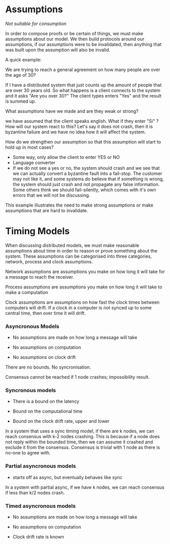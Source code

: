 # Assumptions

_Not suitable for consumption_

In order to compose proofs or be certain of things, we must make assumptions about our model. We then build protocols around our assumptions, if our assumptions were to be invalidated, then anything that was built upon the assumption will also be invalid.

A quick example:

We are trying to reach a general agreement on how many people are over the age of 30?

If I have a distributed system that just counts up the amount of people that are over 30 years old. So what happens is a client connects to the system and it asks "Are you over 30?" The client types enters "Yes" and the result is summed up.

What assumptions have we made and are they weak or strong?

we have assumed that the client speaks english. What if they enter "Si" ? How will our system react to this? Let's say it does not crash, then it is byzantine failure and we have no idea how it will affect the system.

How do we strengthen our assumption so that this assumption will start to hold up in most cases?

* Some way, only allow the client to enter YES or NO
* Language converter
* If we do not see a yes or no, the system should crash and we see that we can actually convert a byzantine fault into a fail-stop. The customer may not like it, and some systems do believe that if something is wrong, the system should just crash and not propagate any false information. Some others think we should fail-silently, which comes with it's own errors that we will not be discussing.

This example illustrates the need to make strong assumptions or make assumptions that are hard to invalidate.

# Timing Models

When discussing distributed models, we must make reasonable assumptions about time in order to reason or prove something about the system. These assumptions can be categorised into three categories, network, process and clock assumptions.

Network assumptions are assumptions you make on how long it will take for a message to reach the receiver.

Process assumptions are assumptions you make on how long it will take to make a computation

Clock assumptions are assumptions on how fast the clock times between computers will drift. If a clock in a computer is not synced up to some central time, then over time it will drift.

### Asyncronous Models

* No assumptions are made on how long a message will take

* No assumptions on computation

* No assumptions on clock drift

There are no bounds. No syncronisation.

Consensus cannot be reached if 1 node crashes; impossibility result.

### Syncronous models

* There is a bound on the latency

* Bound on the computational time

* Bound on the clock drift rate, upper and lower

In a system that uses a sync timing model, if there are k nodes, we can reach consensus with k-2 nodes crashing. This is because if a node does not reply within the bounded time, then we can assume it crashed and exclude it from the consensus. Consensus is trivial with 1 node as there is no-one to agree with.

### Partial asyncronous models

* starts off as async, but eventually behaves like sync

In a system with partial async, if we have k nodes, we can reach consensus if less than k/2 nodes crash.

### Timed asyncronous models

* No assumptions are made on how long a message will take

* No assumptions on computation

* Clock drift rate is known

### 



